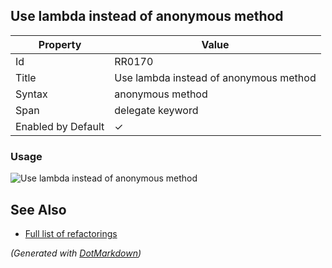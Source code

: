 ## Use lambda instead of anonymous method

| Property           | Value                                  |
| ------------------ | -------------------------------------- |
| Id                 | RR0170                                 |
| Title              | Use lambda instead of anonymous method |
| Syntax             | anonymous method                       |
| Span               | delegate keyword                       |
| Enabled by Default | &#x2713;                               |

### Usage

![Use lambda instead of anonymous method](../../images/refactorings/UseLambdaInsteadOfAnonymousMethod.png)

## See Also

* [Full list of refactorings](Refactorings.md)


*\(Generated with [DotMarkdown](http://github.com/JosefPihrt/DotMarkdown)\)*